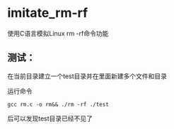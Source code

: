 # imitate_rm-rf
使用C语言模拟Linux rm -rf命令功能

## 测试：
在当前目录建立一个test目录并在里面新建多个文件和目录

运行命令

`gcc rm.c -o rm&& ./rm -rf ./test `

后可以发现test目录已经不见了
